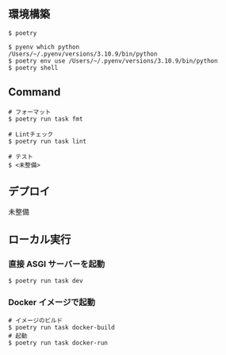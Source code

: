 ## 環境構築

```
$ poetry

$ pyenv which python
/Users/~/.pyenv/versions/3.10.9/bin/python
$ poetry env use /Users/~/.pyenv/versions/3.10.9/bin/python
$ poetry shell

```

## Command

```
# フォーマット
$ poetry run task fmt

# Lintチェック
$ poetry run task lint

# テスト
$ <未整備>
```

## デプロイ

未整備

## ローカル実行

### 直接 ASGI サーバーを起動

```
$ poetry run task dev
```

### Docker イメージで起動

```
# イメージのビルド
$ poetry run task docker-build
# 起動
$ poetry run task docker-run
```
